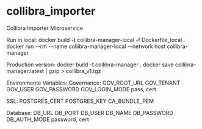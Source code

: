 # collibra_importer
Collibra Importer Microservice

Run in local:
docker build -t collibra-manager-local -f Dockerfile_local .
docker run --rm --name collibra-manager-local --network host collibra-manager


Production version:
docker build -t collibra-manager .
docker save collibra-manager:latest | gzip > collibra_v1.tgz


Environmente Variables:
Governance:
GOV_ROOT_URL
GOV_TENANT
GOV_USER
GOV_PASSWORD
GOV_LOGIN_MODE pass, cert

SSL:
POSTGRES_CERT
POSTGRES_KEY
CA_BUNDLE_PEM

Database:
DB_URL
DB_PORT
DB_USER
DB_NAME
DB_PASSWORD
DB_AUTH_MODE password, cert